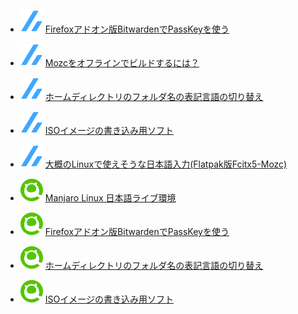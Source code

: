 <!--[START github.com/ikawaha/feedsnippet]--><!--[2024-10-04T01:12:30Z]-->
* ![](./icon/zenn.svg) [Firefoxアドオン版BitwardenでPassKeyを使う](https://zenn.dev/phoepsilonix/articles/passkey_and_bitwarden)
* ![](./icon/zenn.svg) [Mozcをオフラインでビルドするには？](https://zenn.dev/phoepsilonix/articles/mozc-offiline-build)
* ![](./icon/zenn.svg) [ホームディレクトリのフォルダ名の表記言語の切り替え](https://zenn.dev/phoepsilonix/articles/home_directory_name_lang_change)
* ![](./icon/zenn.svg) [ISOイメージの書き込み用ソフト](https://zenn.dev/phoepsilonix/articles/iso-image-writer)
* ![](./icon/zenn.svg) [大概のLinuxで使えそうな日本語入力(Flatpak版Fcitx5-Mozc)](https://zenn.dev/phoepsilonix/articles/flatpak-mozc)

* ![](./icon/qiita.svg) [Manjaro Linux 日本語ライブ環境](https://qiita.com/phoepsilonix/items/f489fb58e957ab0c8b4d)
* ![](./icon/qiita.svg) [Firefoxアドオン版BitwardenでPassKeyを使う](https://qiita.com/phoepsilonix/items/0b5af6a6b87c290971fa)
* ![](./icon/qiita.svg) [ホームディレクトリのフォルダ名の表記言語の切り替え](https://qiita.com/phoepsilonix/items/6f23c725cf1228115083)
* ![](./icon/qiita.svg) [ISOイメージの書き込み用ソフト](https://qiita.com/phoepsilonix/items/cc9956325fd5945283c9)
<!--[END github.com/ikawaha/feedsnippet]-->
